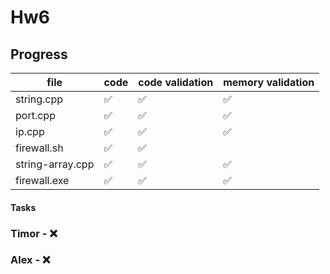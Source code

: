 # Hw6

## Progress

<!---:white_check_mark:
:x:-->

|  file  |  code  |  code validation  |  memory validation  |
| ------ | ------ | ----------------- | ------------------- |
|string.cpp| :white_check_mark:|:white_check_mark:|:white_check_mark:|
|port.cpp|:white_check_mark:|:white_check_mark:|:white_check_mark:|
|ip.cpp|:white_check_mark:|:white_check_mark:|:white_check_mark:|
|firewall.sh|:white_check_mark:|:white_check_mark:|
|string-array.cpp|:white_check_mark:|:white_check_mark:|:white_check_mark:|
|firewall.exe|:white_check_mark:|:white_check_mark:|:white_check_mark:|

#### Tasks
### Timor - :x:

### Alex - :x:
